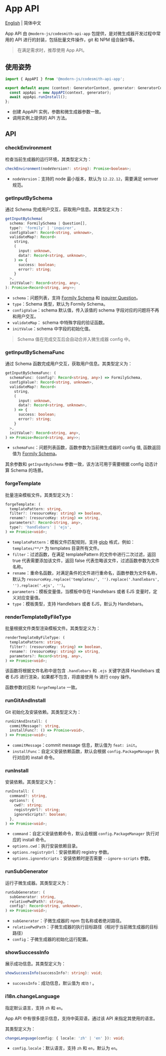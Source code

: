 # App API

[English](../../en/api/app.md) | 简体中文

App API 由 `@modern-js/codesmith-api-app` 包提供，是对微生成器开发过程中常用的 API 进行的封装，包括批量文件操作，git 和 NPM 组合操作等。

> 在满足需求时，推荐使用 App API。

## 使用姿势

```ts
import { AppAPI } from '@modern-js/codesmith-api-app';

export default async (context: GeneratorContext, generator: GeneratorCore) => {
  const appApi = new AppAPI(context, generator);
  await appApi.runInstall();
};
```

- 创建 AppAPI 实例，参数和微生成器参数一致。
- 调用实例上提供的 API 方法。

## API

### checkEnvironment

检查当前生成器的运行环境，其类型定义为：

```ts
checkEnvironment(nodeVersion?: string): Promise<boolean>;
```

- `nodeVersion`：支持的 node 最小版本，默认为 `12.22.12`，需要满足 semver 规范。

### getInputBySchema

通过 Schema 完成用户交互，获取用户信息。其类型定义为：

```ts
getInputBySchema(
  schema: FormilySchema | Question[],
  type?: 'formily' | 'inquirer',
  configValue?: Record<string, unknown>,
  validateMap?: Record<
    string,
    (
      input: unknown,
      data?: Record<string, unknown>,
    ) => {
      success: boolean;
      error?: string;
    }
  >,
  initValue?: Record<string, any>,
): Promise<Record<string, any>>;
```

- `schema`：问题列表，支持 [Formily Schema](./input.md) 和 [inquirer Question](https://www.npmjs.com/package/inquirer)。
- `type`：Schema 类型，默认为 Formily Schema。
- `configValue`：schema 默认值，传入该值的 schema 字段对应的问题将不再和用户交互。
- `validateMap`： schema 中特殊字段的验证函数。
- `initValue`：schema 中字段的初始化值。

> Schema 值在完成交互后会自动合并入微生成器 config 中。

### getInputBySchemaFunc

通过 Schema 函数完成用户交互，获取用户信息。其类型定义为：

```ts
getInputBySchemaFunc: (
  schemaFunc: (config?: Record<string, any>) => FormilySchema,
  configValue?: Record<string, unknown>,
  validateMap?: Record<
    string,
    (
      input: unknown,
      data?: Record<string, unknown>,
    ) => {
      success: boolean;
      error?: string;
    }
  >,
  initValue?: Record<string, any>,
) => Promise<Record<string, any>>;
```

- `schemaFunc`：问题列表函数，函数参数为当前微生成器的 config 值, 函数返回值为 [Formily Schema](/guide/custom/input.html)。

其余参数和 `getInputBySchema` 参数一致，该方法可用于需要根据 config 动态计算 Schema 的场景。

### forgeTemplate

批量渲染模板文件。其类型定义为：

```ts
forgeTemplate: (
  templatePattern: string,
  filter?: (resourceKey: string) => boolean,
  rename?: (resourceKey: string) => string,
  parameters?: Record<string, any>,
  type?: 'handlebars' | 'ejs',
) => Promise<void>;
```

- `templatePattern`：模板文件匹配规则，支持 [glob](https://www.npmjs.com/package/glob) 格式，例如：`templates/**/*` 为 templates 目录所有文件。
- `filter`：过滤函数，在满足 templatePattern 的文件中进行二次过滤，返回 true 代表需要添加该文件，返回 false 代表忽略该文件，过滤函数参数为文件名称。
- `rename`：重命名函数，对满足条件的文件进行重命名，函数参数为文件名称，默认为 `resourceKey.replace('templates/', '').replace('.handlebars', '').replace('.ejs', '')`。
- `parameters`：模板变量值，当模板中存在 Handlebars 或者 EJS 变量时，定义对应变量值。
- `type`：模板类型，支持 Handlebars 或者 EJS，默认为 Handlebars。

### renderTemplateByFileType

批量根据文件类型渲染模板文件。其类型定义为：

```ts
renderTemplateByFileType: (
  templatePattern: string,
  filter?: (resourceKey: string) => boolean,
  rename?: (resourceKey: string) => string,
  parameters?: Record<string, any>,
) => Promise<void>;
```

该函数将根据文件名称中是包含 `.handlebars` 和 `.ejs` 关键字选择 Handlebars 或者 EJS 进行渲染，如果都不包含，将直接使用 fs 进行 copy 操作。

函数参数对应和 `forgeTemplate` 一致。

### runGitAndInstall

Git 初始化及安装依赖。其类型定义为：

```ts
runGitAndInstall: (
  commitMessage?: string,
  installFunc?: () => Promise<void>,
) => Promise<void>;
```

- `commitMessage`：commit message 信息，默认值为 `feat: init`。
- `installFunc`：自定义安装依赖函数，默认会根据 `config.PackageManager` 执行对应的 install 命令。

### runInstall

安装依赖。其类型定义为：

```ts
runInstall: (
  command?: string,
  options?: {
    cwd?: string;
    registryUrl?: string;
    ignoreScripts?: boolean;
  },
) => Promise<void>;
```

- `command`：自定义安装依赖命令，默认会根据 `config.PackageManager` 执行对应的 install 命令。
- `options.cwd`：执行安装依赖目录。
- `options.registryUrl`：安装依赖的 registry 参数。
- `options.ignoreScripts`：安装依赖时是否需要 `--ignore-scripts` 参数。

### runSubGenerator

运行子微生成器。其类型定义为：

```ts
runSubGenerator: (
  subGenerator: string,
  relativePwdPath?: string,
  config?: Record<string, unknown>,
) => Promise<void>;
```

- `subGenerator`：子微生成器的 npm 包名称或者绝对路径。
- `relativePwdPath`：子微生成器的执行目标路径（相对于当前微生成器的目标路径）
- `config`：子微生成器的初始化运行配置。

### showSuccessInfo

展示成功信息。其类型定义为：

```ts
showSuccessInfo(successInfo?: string): void;
```

- `successInfo`：成功信息，默认值为 `成功！`。

### i18n.changeLanguage

指定默认语言，支持 `zh` 和 `en`。

App API 中有很多提示信息，支持中英双语，通过该 API 来指定其使用的语言。

其类型定义为：

```ts
changeLanguage(config: { locale: 'zh' | 'en' }): void;
```

- `config.locale`：默认语言，支持 `zh` 和 `en`，默认为 `en`。
